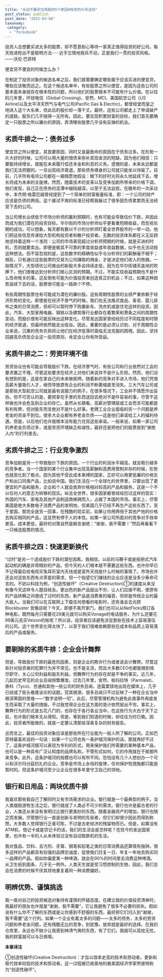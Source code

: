 ```yaml
---
title: "永远不要买垃圾股的5个原因#投资的头号法则"
post_status: publish
post_date: "2022-03-08"
taxonomy:
 category: 
  - "forexbook"
---
```


投资人总想要买进太多的股票，却不愿意耐心等待一家真正值得投资的好公司。每天抢进抢出不是聪明方法······近乎忘情地按兵不动，正是我们一贯的投资风格。——沃伦·巴菲特

便宜货不便宜的时候怎么办？

在制定了投资对象的候选名单之后，我们就需要确定哪些属于应该买进的便宜货，哪些应该敬而远之。在这个候选名单中，有些股票之所以便宜，是因为这些公司的基本面本身就存在根本性的问题，所以他们的股票根本不可能有什么价值。在以往的几年里，环球电信（Global Crossing)、安然、MCI、美国航空公司（US Airline)以及太平洋天然气与电气公司(Pacific Gas & Electric)，都曾经堂而皇之地进入这个大名单，但此后的股价却一落千丈。最终，这些公司都走上了申请破产的道路，股东们几乎赔得一无所有。因此，要实现积累财富的目标，我们首先要确定一只股票之所以廉价的原因，弄清哪些股票几乎没有反弹的机会。

## **劣质牛排之一：债务过多**

使宜货之所以便宜，其首要原因、同时又是最致命的原因在于债务过多。在形势一片大好的时候，公司可以用大量的借债来弥补其现金流的短缺，因为他们相信：只要能持续增长，就能在未来履行偿还本金和利息的义务。遗憾的是，未来永远都是我们无法把握的。一旦出现经济衰退，那些债务缠身的公司就只能坐以待毙了。目前，几乎所有电讯公司都在一厢情愿地假设：眼下的好时光将永久地延续下去，增长将成为未来的主旋律。然而，随着技术的变革以及竞争加剧所带来的价格下调，他们发现，自己正在债务的泥潭中越陷越深，以至于无法自拔。在晚年的一次采访中，本杰明·格雷厄姆曾经提到了一个简单的财富衡量标准，即：一个公司的财产应该是负债的两倍。这个屡试不爽的标准已经帮我躲过了很多因负债累累而无法经营下去的公司。

当公司增长业绩低于市场分析师的赢利预期时，也有可能会导致估价下跌，并因此而成为我们潜在的投资目标。华尔街的市场分析师似乎更看重短期收益，而忽视长期的成功。可以想象，每天都有数以千计的分析师盯着全世界股市的一举一动，他们把这些信息传递给大型机构投资者和散户投资者。无数的投资体系都在义无反顾地坚持着这样一个准则：公司的市场表现超过分析师预期的时候，就是买进的时机，否则就要卖出。即便是极其不可靠的季度收益或年收益数据，似乎也无法动摇这种想法。但不容忽视的是，这些数字的精确性似乎与分析师们的薪酬毫不相干；相反，只有通过这些股票的交易为公司赚取的佣金，才是决定他们收入的依据。一般情况下，大型绩优公司推出的新股大多会持续走低，因为在华尔街铺天盖地的吹捧下，他们很难达到分析师们居心叵测的预期。不过，不能实现收益预期也不是什么性命攸关的事，这反倒有可能为价值投资者创造真正的机会；不过，如果这种趋势延续下去的话，股票很可能会一路跌个不停。

有些周期性股票也有可能成为潜在的廉价股。这些周期性股票的业绩严重依赖于经济形势的变化。即使是在经济不景气的时候，我们也无法推迟食品、香皂、婴儿尿布之类的日常消费，但却可以暂时停下购置新车、洗衣机或是住宅这样的投资。因此，汽车、大型家用电器、钢铁以及建筑等行业都存在着繁荣和萧条之间的周期性变动，而股价很有可能反映出这种变化。尽管发达国家曾经经历过不同程度和时限的经济衰退，但最终依然能走出低谷。因此，重要的是必须认识到，对于周期性企业来说，沉重的债务负担将让他们在经济低落时面临无法克服的困境。因此，坚持回避高负债型企业这一投资原则，肯定会让你有所受益。

## **劣质牛排之二：劳资环境不佳**

劳资协议也有可能会导致股价下跌。在经济景气时，有些公司和行业依然对工会的要求置之不理，尽管这些要求在经济上对他们来说并不是什么负担。然而，他们没有想到的是，这是在拿自己的未来做抵押。随着新的竞争对手进入市场，他们凭借高薪大量吸引人才，继而导致原有企业的利润不断萎缩直至消失。三大汽车公司或是那些大型航空公司就是最有说服力的例子。在很多情况下，工会并不情愿作出妥协。但不可否认的是，要把拿在手里的东西送回去绝对不是件容易的事，尽管不这样做也许会危及到企业的存亡。虽然从长期看，高薪对管理层或工会而言可能都是有利有弊，但对股东而言绝对不是什么好事。老牌工业企业面临的另一个问题是养老金的资金不到位。很多大企业都有养老金负债——这是他们承诺给工人的福利待遇，但是，以后他们也许就根本没有能力兑现这些承诺。一般来说，如果一家公司的养老金负债过多，或是劳资环境缺乏和谐性，最好还是把他们的股票放到“谢绝入内”的行列里去。

## **劣质牛排之三：行业竞争激烈**

竞争加剧是另一个导致股价下跌的原因。一个行业的利润水平越高，就会吸引越多的竞争者。当一个国家的某个行业集中出现高薪酬和高费用管制并存的时候，形势也就恶化到了极点。因为其他不受此成本束缚的国家，正好可以用更低廉的价格生产和出口同类产品，比如说中国。我们生活在一个全球化的世界里，只要出现了更便宜的产品和服务，企业和个人就会放弃价格相对较高的产品和服务，这是一个不以任何人的意志为转移的现实。纵览全世界，很多国家都曾经经历过这样的现实：外国的汽车、家电及其他产品制造商蜂拥而入，占据了本国的市场。事实上，尽管美国是绝大多数电子消费产品的发明地，但美国几乎已经不再生产这些东西了。至于爱国，那完全是另一回事，在残酷的现实前，如果让你用两倍于其他产地的价格去购买相同的产品，这显然有悖于人的本性。如果一家公司所面对的竞争对手效率更高，成本更低，最好的对策自然是婉言谢绝：“谢谢，我不需要！”然后再看看下一只候选股票的情况。

## **劣质牛排之四：快速更新换代**

“过时”是另一个造成股价下跌的潜在因素。我相信，以前的马鞭子或是摇把式汽车起动机的确是非常精妙的产品，但今天的人们根本就不需要这些东西。也许你早已不记得最后给电视买兔耳形室内天线或是室外天线是什么时候的事情了。市场也许还会对这些东西有点零星的需求，但一个指望它们赚钱的企业应该是没多少寿命可言的。不妨以科技为例，“创造性破坏”（Creative Destruction)①的速度从来没有像今天这样令人膛目结舌。更出色的新产品层出不穷，让人们应接不暇，使原有的产品转瞬之间便成了过时的东西。新产品是消费者的福音，但却是传统企业的最大敌人。当我们可以在互联网上下载任何想看的电影时，还有谁会去光顾 Blockbuster 音像店呢？今天，即便不离开家门，我们也可以从NetFlicks预订各种电影。既然每月只需要花29美元就可以购买Vonage的电话服务，为什么还要花99美元去买Veizon的账呢？所以说，投资者应该避免涉足那些在技术上容易落伍的公司。这个世界变化得太快了，以至于我们很难依赖那些在成本和品质上容易落后的产品或服务。

## **要剔除的劣质牛排：企业会计舞弊**

但是，导致股份下跌的最危险因素，则是企业的欺诈行为或者说会计舞弊。尽管这些针对投资者的犯罪行为并不常见，也不是主流，而且大多数CEO也都能做到恪尽职守，关心公司利益和股东利益，但舞弊行为的存在却是不争的事实。近几年，几起历史罕见的企业丑闻频繁爆发。过去几年里，安然、帕玛拉特（Parmalat)、泰科（Tyco)、世通和其他一些公司的财务丑闻，连篇累牍地出现在媒体上，几乎已经成了街头巷尾谈论的话题。究其根源，很多丑闻只不过反映了一种在企业当中根深蒂固的思维——“数字说明一切”。此后，尽管管理机构为避免此类事件再度发生而采取了大量的措施，不过我觉得企业在这方面的诡计依然层出不穷。事实上，舞弊行为的形式是五花八门的，也存在于各行各业当中。在这些行为大白于天下之前，也许我们根本无从得知。但是，等到我们知道的时候，却往往为时已晚。因此，投资者所能做的，就是一定要认清那些深奥复杂的财务报告。

总而言之，最佳的投资对象应该是那些所在行业能为一般人所了解的公司。正如巴菲特最喜欢说的一句话：如果一个公司也有一条护城河保护的话，那就再好不过了。这条护城河既可以表现为专利的形式，用来保护我们所需要的某种基本产品，也可以是一种具有广泛认知度的品牌名称。不管形式如何，它的作用就在于抵御外来竞争。此外，这条护城河的规模也可以有所不同。恐怕没有几个人想创办一个可以和沃尔玛分庭抗礼的企业。竞争是市场上永恒的旋律，任何保护性措施都只能是暂时的。但这条护城河至少让企业在很多年里守卫自己的领地。

## **银行和日用品：两块优质牛排**

我喜欢那些我自己了解同时又有市场需求的企业。银行就是一个最典型的例子。当人类摆脱游牧生活之后，银行就成了人类必不可少的需求。银行也许是最古老的行业，人类还从来没有发明过比银行更美妙的东西。随着金融资产的增加，银行也随之而发展。尽管银行业一直是创新与发明的先驱者，但它们却很少因此而得到称赞。大多数人觉得银行乏善可陈，不过是古老经济的残留物而已。但是，如果没有ATM机、借记卡或是贷记卡的话，我们的生活会是怎样呢？在现今的发达国家里，也许有一半的人从未体验过没有自动取款机的生活。

我对食品、饮料、去污剂、牙膏、钢笔和铅笔之类的日常消费品还算情有独钟。很多这样的产品都具有较强的品牌忠诚度，促使我们日复一日、年复一年地去购买同一品牌的产品。假如你偏爱某一种啤酒，就会在90%的时间里去消费这种啤酒。从卫生纸到面条，几乎无一例外。人类天生就是受习惯控制的生物，因此，我们总会在消费的时候不厌其烦地重复着同一种消费偏好。

## **明辨优势、谨慎挑选**

我一直对自己的投资候选对象持有谨慎的怀疑态度。在建立我的价值投资清单时，我最好的朋友也许就是“谢谢，我不需要”，它让我避免了很多不必要的损失。假如说有什么你不了解的东西或是让你感到不舒服的东西，最好把它们归入到“谢谢，我不需要”这个行列。如果一个企业有着太多的问题——太多的债务，太多的劳资问题和养老金问题，还有残酷无比的竞争，别犹豫，放弃就是最好的选择。在我的仓库里，永远也不缺少让我感到神清气爽的东西，有了它们，我就可以高枕无忧，我的财富就可以与日俱增。

**本章译注**

①创造性破坏(Creative Destruciton)：才旨以效率史高的技术和劳动者，更新和取代效率较低的技术和劳动者。这一过程被已故奥地利裔美国经济学家熊彼特称为“创造性破坏”。
